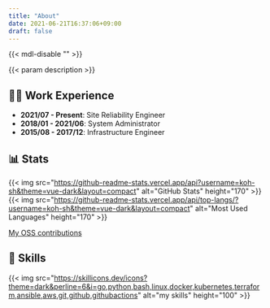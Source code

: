 ```yaml
---
title: "About"
date: 2021-06-21T16:37:06+09:00
draft: false
---
```


{{< mdl-disable "<!-- markdownlint-disable MD034 -->" >}}

{{< param description >}}

## 👨‍💻 Work Experience

- **2021/07 - Present**: Site Reliability Engineer
- **2018/01 - 2021/06**: System Administrator
- **2015/08 - 2017/12**: Infrastructure Engineer

## 📊 Stats

{{< img src="https://github-readme-stats.vercel.app/api?username=koh-sh&theme=vue-dark&layout=compact" alt="GitHub Stats" height="170" >}}
{{< img src="https://github-readme-stats.vercel.app/api/top-langs/?username=koh-sh&theme=vue-dark&layout=compact" alt="Most Used Languages" height="170" >}}

[My OSS contributions](/contributes)

## 🔨 Skills

{{< img src="https://skillicons.dev/icons?theme=dark&perline=6&i=go,python,bash,linux,docker,kubernetes,terraform,ansible,aws,git,github,githubactions" alt="my skills" height="100" >}}
